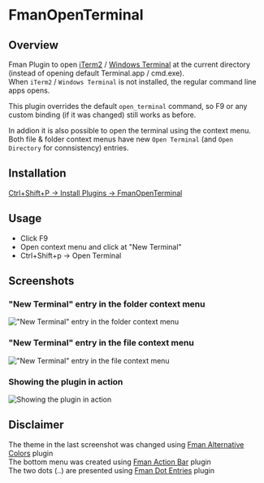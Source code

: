 # FmanOpenTerminal

## Overview

Fman Plugin to open [iTerm2](https://iterm2.com/) / [Windows Terminal](https://www.microsoft.com/en-us/p/windows-terminal/9n0dx20hk701?activetab=pivot:overviewtab) at the current directory (instead of opening default Terminal.app / cmd.exe).  
When `iTerm2` / `Windows Terminal` is not installed, the regular command line apps opens.

This plugin overrides the default `open_terminal` command, so F9 or any custom binding (if it was changed) still works as before.

In addion it is also possible to open the terminal using the context menu.  
Both file & folder context menus have new `Open Terminal` (and `Open Directory` for connsistency) entries.

## Installation
[Ctrl+Shift+P -> Install Plugins -> FmanOpenTerminal](https://fman.io/docs/installing-plugins)

## Usage
- Click F9
- Open context menu and click at "New Terminal"
- Ctrl+Shift+p -> Open Terminal

## Screenshots
### "New Terminal" entry in the folder context menu
!["New Terminal" entry in the folder context menu](https://user-images.githubusercontent.com/1760091/129905850-aa3c36c7-cea2-4946-baba-fdc748eb983e.jpg)  

### "New Terminal" entry in the file context menu
!["New Terminal" entry in the file context menu](https://user-images.githubusercontent.com/1760091/129906039-850b46de-739b-44f2-a9f4-6657a4eb4fc2.jpg)  

### Showing the plugin in action
![Showing the plugin in action](https://user-images.githubusercontent.com/1760091/129906094-94e3154b-6e2b-4912-8381-b162ed8879f5.jpg)  

## Disclaimer
The theme in the last screenshot was changed using [Fman Alternative Colors](https://github.com/strayge/FmanAlternativeColors) plugin  
The bottom menu was created using [Fman Action Bar](https://github.com/strayge/FmanActionBar) plugin  
The two dots (..) are presented using [Fman Dot Entries](https://github.com/strayge/FmanDotEntries) plugin  
